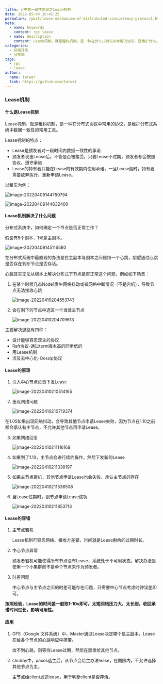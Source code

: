 ```yaml
---
title: 分布式一致性协议之Lease机制
date: 2022-05-04 16:41:25
permalink: /post/lease-mechanism-of-distributed-consistency-protocol.html
meta:
  - name: keywords
    content: rpc lease
  - name: description
    content: Lease机制，就是租约机制，是一种在分布式协议中常用的协议，是维护分布式系统中数据一致性的常用工具。
categories:
  - 后端开发
  - 分布式
tags:
  - rpc
  - lease
author: 
  name: terwer
  link: https://github.com/terwer
---
```


### Lease机制

#### 什么是Lease机制

Lease机制，就是租约机制，是一种在分布式协议中常用的协议，是维护分布式系统中数据一致性的常用工具。

Lease机制的特点：

- Lease是颁发者对一段时间内数据一致性的承诺
- 颁发者发出Lease后，不管是否被接受，只要Lease不过期，颁发者都会按照协议，遵守承诺
- Lease的持有者只能在Lease的有效期内使用承诺，一旦Lease超时，持有者需要放弃执行，重新申请Lease。

以租车为例：

![image-20220409144750794](https://img1.terwer.space/image-20220409144750794.png)

![image-20220409144832400](https://img1.terwer.space/image-20220409144832400.png)

#### Lease机制解决了什么问题

分布式系统中，如何确定一个节点是否正常工作？

假设有5个副本，1号是主副本。

![image-20220409145116580](https://img1.terwer.space/image-20220409145116580.png)

在分布式系统中最直观的办法是在主副本与副本之间维持一个心跳，期望通过心跳是否存在判断节点是否存活。

心跳其实无法从根本上解决分布式下节点是否正常这个问题，例如如下场景：

1. 在某个时候几点Node1发生网络抖动或者网络中断情况（不是宕机），导致节点无法接收心跳

   ![image-20220410204553743](https://img1.terwer.space/image-20220410204553743.png)

2. 会在剩下的节点中选区一个当做主节点

   ![image-20220410204709613](https://img1.terwer.space/image-20220410204709613.png)

主要解决思路有四种：

- 设计能够容忍双主的协议
- Raft协议-通过term版本高的同步低的
- 用Lease机制
- 涉及去中心化-Gossip协议

#### Lease的原理

1. 引入中心节点负责下发Lease

   ![image-20220410210514165](https://img1.terwer.space/image-20220410210514165.png)

2. 出现网络问题

   ![image-20220410210719374](https://img1.terwer.space/image-20220410210719374.png)

在1.05如果出现网络抖动，会导致其他节点申请Lease失败，因为节点在1.10之前都会承认有主节点，不允许其他节点再申请Lease。

3. 如果网络回复

   ![image-20220410211116169](https://img1.terwer.space/image-20220410211116169.png)

4. 如果到了1.10，主节点会进行续约操作，然后下发新的Lease

   ![image-20220410211339197](https://img1.terwer.space/image-20220410211339197.png)

5. 如果主节点宕机，其他节点申请Lease也会失败，承认主节点的存在

   ![image-20220410211536508](https://img1.terwer.space/image-20220410211536508.png)

6. 当Lease过期时，副节点申请Lease成功

   ![image-20220410211853713](https://img1.terwer.space/image-20220410211853713.png)

#### Lease的容错

1. 主节点宕机

   Lease机制可容忍网络、接收方差错，时间就是Lease剩余的过期时长。

2. 中心节点异常

   颁发者宕机可能使得所有节点没有Lease，系统处于不可用状态。解决办法是使用一个小集群而不是单个节点来作为颁发者。

3. 时差问题

   中心节点与主节点之间的时差可能存在问题，只需要中心节点考虑时钟误差即可。

**按照经验，Lease的时间差一般取1-10s即可。太短网络压力大，太长则，收回承诺时间过长，影响可用性。**

#### 应用

1. GFS（Google 文件系统）中，Master通过Lease决定哪个是主副本，Lease在给各个节点的心跳响应中携带。

   收不到心跳，则等待Lease过期，然后在颁发给其他节点。

2. chubby中，paxos选主后，从节点会给主办法lease，在期限内，不允许选择其他节点为主。

   主节点给client发送lease，用于判断client是否存活。
